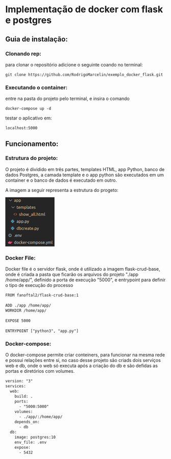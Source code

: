 # Implementação de docker com flask e postgres
## Guia de instalação:
### Clonando rep:

para clonar o repositório adicione o seguinte coando no terminal:
```
git clone https://github.com/RodrigoMarcelin/exemplo_docker_flask.git
```
### Executando o container:
entre na pasta do projeto pelo terminal, e insira o comando 
```
docker-compose up -d
```
testar o aplicativo em:

```
localhost:5000
```
## Funcionamento:
### Estrutura do projeto:
O projeto é dividido em três partes, templates HTML, app Python, banco de dados Postgres, 
a camada template e o app python são executados em um container e o banco de dados é executado em outro.

A imagem a seguir representa a estrutura do progeto:

![](https://github.com/RodrigoMarcelin/exemplo_docker_flask/blob/master/imagens/estrutura_do_projeto.jpeg)

### Docker File:
Docker file é o servidor flask, onde é utilizado a imagem flask-crud-base, onde é criada a pasta que ficarão os arquivos do projeto "./app /home/app/",
definido a porta de execução "5000", e entrypoint para definir o tipo de execução do processo

```
FROM fanoftal2/flask-crud-base:1

ADD ./app /home/app/
WORKDIR /home/app/

EXPOSE 5000

ENTRYPOINT ["python3", "app.py"]
```
### Docker-compose:
O docker-compose permite criar conteiners, para funcionar na mesma rede e possui relações entre si, no caso desse projeto são criads dois serviços web e db,
onde o web só executa após a criação do db e são defidas as portas e diretórios com volumes.

```
version: "3"
services:
  web:
    build: .
    ports:
      - "5000:5000"
    volumes:
      - ./app/:/home/app/
    depends_on:
      - db
  db:
    image: postgres:10
    env_file: .env
    expose:
      - 5432
```

